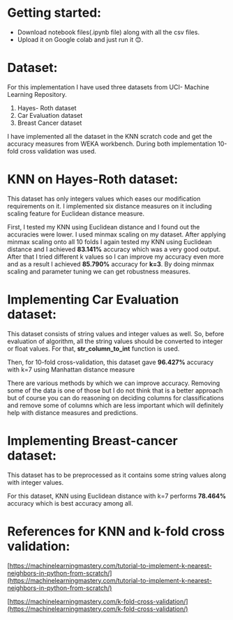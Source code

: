 # Getting started:

- Download notebook files(.ipynb file) along with all the csv files.
- Upload it on Google colab and just run it 😊.

# Dataset:

For this implementation I have used three datasets from UCI- Machine Learning Repository.

1. Hayes- Roth dataset
2. Car Evaluation dataset
3. Breast Cancer dataset

I have implemented all the dataset in the KNN scratch code and get the accuracy measures from WEKA workbench. During both implementation 10-fold cross validation was used.

# KNN on Hayes-Roth dataset:

This dataset has only integers values which eases our modification requirements on it. I implemented six distance measures on it including scaling feature for Euclidean distance measure.

First, I tested my KNN using Euclidean distance and I found out the accuracies were lower. I used minmax scaling on my dataset. After applying minmax scaling onto all 10 folds I again tested my KNN using Euclidean distance and I achieved **83.141%** accuracy which was a very good output. After that I tried different k values so I can improve my accuracy even more and as a result I achieved **85.790%** accuracy for **k=3**. By doing minmax scaling and parameter tuning we can get robustness measures.

# Implementing Car Evaluation dataset:

This dataset consists of string values and integer values as well. So, before evaluation of algorithm, all the string values should be converted to integer or float values. For that, **str\_column\_to\_int** function is used.

Then, for 10-fold cross-validation, this dataset gave **96.427%** accuracy with k=7 using Manhattan distance measure

There are various methods by which we can improve accuracy. Removing some of the data is one of those but I do not think that is a better approach but of course you can do reasoning on deciding columns for classifications and remove some of columns which are less important which will definitely help with distance measures and predictions.

# Implementing Breast-cancer dataset:

This dataset has to be preprocessed as it contains some string values along with integer values.

For this dataset, KNN using Euclidean distance with k=7 performs **78.464%** accuracy which is best accuracy among all.

# References for KNN and k-fold cross validation:

[https://machinelearningmastery.com/tutorial-to-implement-k-nearest-neighbors-in-python-from-scratch/](https://machinelearningmastery.com/tutorial-to-implement-k-nearest-neighbors-in-python-from-scratch/)

[https://machinelearningmastery.com/k-fold-cross-validation/](https://machinelearningmastery.com/k-fold-cross-validation/)
